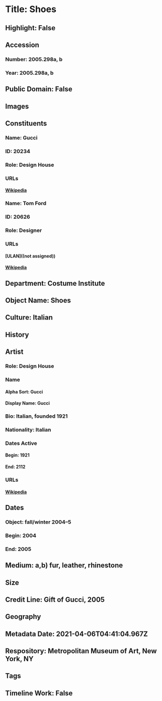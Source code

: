 # Title: Shoes
## Highlight: False
## Accession
### Number: 2005.298a, b
### Year: 2005.298a, b
## Public Domain: False
## Images
## Constituents
### Name: Gucci
### ID: 20234
### Role: Design House
### URLs
#### [Wikipedia](https://www.wikidata.org/wiki/Q178516)
### Name: Tom Ford
### ID: 20626
### Role: Designer
### URLs
#### [ULAN]((not assigned))
#### [Wikipedia](https://www.wikidata.org/wiki/Q318149)
## Department: Costume Institute
## Object Name: Shoes
## Culture: Italian
## History
## Artist
### Role: Design House
### Name
#### Alpha Sort: Gucci
#### Display Name: Gucci
### Bio: Italian, founded 1921
### Nationality: Italian
### Dates Active
#### Begin: 1921
#### End: 2112
### URLs
#### [Wikipedia](https://www.wikidata.org/wiki/Q178516)
## Dates
### Object: fall/winter 2004–5
### Begin: 2004
### End: 2005
## Medium: a,b) fur, leather, rhinestone
## Size
## Credit Line: Gift of Gucci, 2005
## Geography
## Metadata Date: 2021-04-06T04:41:04.967Z
## Respository: Metropolitan Museum of Art, New York, NY
## Tags
## Timeline Work: False